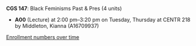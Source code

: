 **CGS 147**: Black Feminisms Past & Pres (4 units)

- **A00** (Lecture) at 2:00 pm–3:20 pm on Tuesday, Thursday at CENTR 218 by Middleton, Kianna (A16709937)

[Enrollment numbers over time](./CGS147.tsv)
